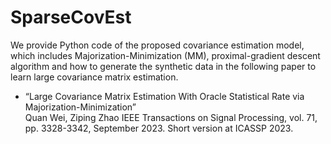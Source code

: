 # SparseCovEst

We provide Python code of the proposed covariance estimation model, which includes Majorization-Minimization (MM), proximal-gradient descent algorithm and how to generate the synthetic data in the following paper to learn large covariance matrix estimation.

* “Large Covariance Matrix Estimation With Oracle Statistical Rate via Majorization-Minimization”  
Quan Wei, Ziping Zhao
IEEE Transactions on Signal Processing, vol. 71, pp. 3328-3342, September 2023. Short version at ICASSP 2023.
